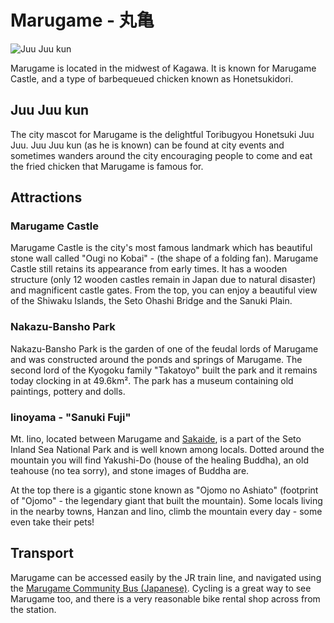 # Marugame - 丸亀
![Juu Juu kun](local:/marugame/juujuu)

Marugame is located in the midwest of Kagawa. It is known for Marugame Castle,
and a type of barbequeued chicken known as Honetsukidori.

## Juu Juu kun

The city mascot for Marugame is the delightful Toribugyou Honetsuki Juu Juu. 
Juu Juu kun (as he is known) can be found at city events and sometimes wanders 
around the city encouraging people to come and eat the fried chicken that 
Marugame is famous for.

## Attractions

### Marugame Castle

Marugame Castle is the city's most famous landmark which has beautiful stone
wall called "Ougi no Kobai" - (the shape of a folding fan). Marugame Castle 
still retains its appearance from early times. It has a wooden structure (only 
12 wooden castles remain in Japan due to natural disaster) and magnificent 
castle gates. From the top, you can enjoy a beautiful view of the Shiwaku 
Islands, the Seto Ohashi Bridge and the Sanuki Plain.

### Nakazu-Bansho Park

Nakazu-Bansho Park is the garden of one of the feudal lords of Marugame and was 
constructed around the ponds and springs of Marugame. The second lord of the 
Kyogoku family "Takatoyo" built the park and it remains today clocking in at 
49.6km². The park has a museum containing old paintings, pottery and dolls.

### Iinoyama - "Sanuki Fuji"

Mt. Iino, located between Marugame and [Sakaide](/destinations/sakaide), is a 
part of the Seto Inland Sea National Park and is well known among locals. 
Dotted around the mountain you will find Yakushi-Do (house of the healing 
Buddha), an old teahouse (no tea sorry), and stone images of Buddha are. 

At the top there is a gigantic stone known as "Ojomo no Ashiato" (footprint of 
"Ojomo" - the legendary giant that built the mountain). Some locals living in 
the nearby towns, Hanzan and Iino, climb the mountain every day - some even 
take their pets!

## Transport

Marugame can be accessed easily by the JR train line, and navigated using the 
[Marugame Community Bus (Japanese)](https://www.city.marugame.lg.jp/useful/timetable/marugame/).
Cycling is a great way to see Marugame too, and there is a very reasonable bike
rental shop across from the station.